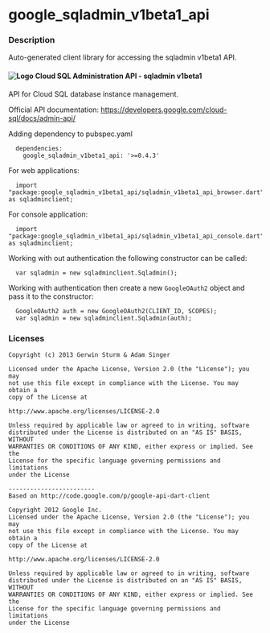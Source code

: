 # google_sqladmin_v1beta1_api

### Description

Auto-generated client library for accessing the sqladmin v1beta1 API.

#### ![Logo](http://www.google.com/images/icons/product/search-16.gif) Cloud SQL Administration API - sqladmin v1beta1

API for Cloud SQL database instance management.

Official API documentation: https://developers.google.com/cloud-sql/docs/admin-api/

Adding dependency to pubspec.yaml

```
  dependencies:
    google_sqladmin_v1beta1_api: '>=0.4.3'
```

For web applications:

```
  import "package:google_sqladmin_v1beta1_api/sqladmin_v1beta1_api_browser.dart" as sqladminclient;
```

For console application:

```
  import "package:google_sqladmin_v1beta1_api/sqladmin_v1beta1_api_console.dart" as sqladminclient;
```

Working with out authentication the following constructor can be called:

```
  var sqladmin = new sqladminclient.Sqladmin();
```

Working with authentication then create a new `GoogleOAuth2` object and pass it to the constructor:


```
  GoogleOAuth2 auth = new GoogleOAuth2(CLIENT_ID, SCOPES);
  var sqladmin = new sqladminclient.Sqladmin(auth);
```

### Licenses

```
Copyright (c) 2013 Gerwin Sturm & Adam Singer

Licensed under the Apache License, Version 2.0 (the "License"); you may 
not use this file except in compliance with the License. You may obtain a 
copy of the License at

http://www.apache.org/licenses/LICENSE-2.0

Unless required by applicable law or agreed to in writing, software
distributed under the License is distributed on an "AS IS" BASIS, WITHOUT
WARRANTIES OR CONDITIONS OF ANY KIND, either express or implied. See the
License for the specific language governing permissions and limitations 
under the License

------------------------
Based on http://code.google.com/p/google-api-dart-client

Copyright 2012 Google Inc.
Licensed under the Apache License, Version 2.0 (the "License"); you may 
not use this file except in compliance with the License. You may obtain a
copy of the License at

http://www.apache.org/licenses/LICENSE-2.0

Unless required by applicable law or agreed to in writing, software
distributed under the License is distributed on an "AS IS" BASIS, WITHOUT
WARRANTIES OR CONDITIONS OF ANY KIND, either express or implied. See the
License for the specific language governing permissions and limitations 
under the License

```
